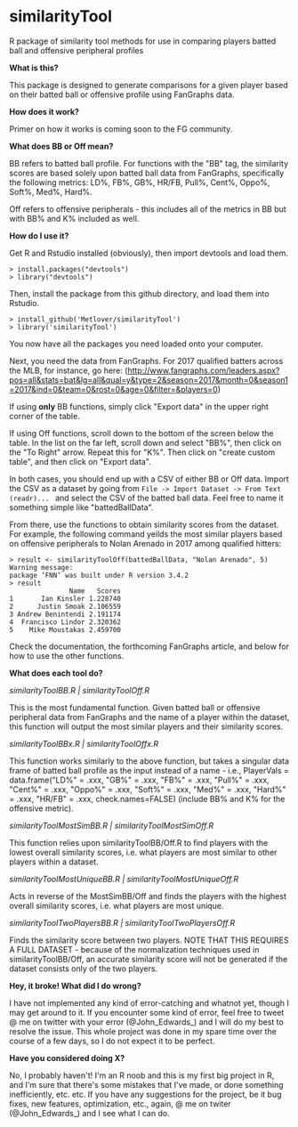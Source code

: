 # similarityTool
R package of similarity tool methods for use in comparing players batted ball and offensive peripheral profiles

**What is this?**

This package is designed to generate comparisons for a given player based on their batted ball or offensive profile using FanGraphs data.

**How does it work?**

Primer on how it works is coming soon to the FG community.


**What does BB or Off mean?**

BB refers to batted ball profile. For functions with the "BB" tag, the similarity scores are based solely upon batted ball data from FanGraphs, specifically the following metrics: LD%, FB%, GB%, HR/FB, Pull%, Cent%, Oppo%, Soft%, Med%, Hard%.

Off refers to offensive peripherals - this includes all of the metrics in BB but with BB% and K% included as well.

**How do I use it?**

Get R and Rstudio installed (obviously), then import devtools and load them.

```
> install.packages("devtools")
> library("devtools")

```

Then, install the package from this github directory, and load them into Rstudio.

```
> install_github('Metlover/similarityTool')
> library('similarityTool')
```

You now have all the packages you need loaded onto your computer.

Next, you need the data from FanGraphs. For 2017 qualified batters across the MLB, for instance, go here: (http://www.fangraphs.com/leaders.aspx?pos=all&stats=bat&lg=all&qual=y&type=2&season=2017&month=0&season1=2017&ind=0&team=0&rost=0&age=0&filter=&players=0)

If using **only** BB functions, simply click "Export data" in the upper right corner of the table.

If using Off functions, scroll down to the bottom of the screen below the table. In the list on the far left, scroll down and select "BB%", then click on the "To Right" arrow. Repeat this for "K%". Then click on "create custom table", and then click on "Export data".

In both cases, you should end up with a CSV of either BB or Off data. Import the CSV as a dataset by going from `File -> Import Dataset -> From Text (readr)... ` and select the CSV of the batted ball data. Feel free to name it something simple like "battedBallData".

From there, use the functions to obtain similarity scores from the dataset. For example, the following command yeilds the most similar players based on offensive peripherals to Nolan Arenado in 2017 among qualified hitters:

```
> result <- similarityToolOff(battedBallData, "Nolan Arenado", 5)
Warning message:
package ‘FNN’ was built under R version 3.4.2 
> result
               Name   Scores
1       Ian Kinsler 1.228740
2      Justin Smoak 2.106559
3 Andrew Benintendi 2.191174
4  Francisco Lindor 2.320362
5    Mike Moustakas 2.459700

```

Check the documentation, the forthcoming FanGraphs article, and below for how to use the other functions.

**What does each tool do?**

*similarityToolBB.R | similarityToolOff.R*

This is the most fundamental function. Given batted ball or offensive peripheral data from FanGraphs and the name of a player within the dataset, this function will output the most similar players and their similarity scores.

*similarityToolBBx.R | similarityToolOffx.R*

This function works similarly to the above function, but takes a singular data frame of batted ball profile as the input instead of a name - i.e., PlayerVals = data.frame("LD%" = .xxx, "GB%" = .xxx, "FB%" = .xxx, "Pull%" = .xxx, "Cent%" = .xxx, "Oppo%" = .xxx, "Soft%" = .xxx, "Med%" = .xxx, "Hard%" = .xxx, "HR/FB" = .xxx, check.names=FALSE) (include BB% and K% for the offensive metric).

*similarityToolMostSimBB.R | similarityToolMostSimOff.R*

This function relies upon similarityToolBB/Off.R to find players with the lowest overall similarity scores, i.e. what players are most similar to other players within a dataset.

*similarityToolMostUniqueBB.R | similarityToolMostUniqueOff.R*

Acts in reverse of the MostSimBB/Off and finds the players with the highest overall similarity scores, i.e. what players are most unique.

*similarityToolTwoPlayersBB.R | similarityToolTwoPlayersOff.R*

Finds the similarity score between two players. NOTE THAT THIS REQUIRES A FULL DATASET - because of the normalization techniques used in similarityToolBB/Off, an accurate similarity score will not be generated if the dataset consists only of the two players.

**Hey, it broke! What did I do wrong?**

I have not implemented any kind of error-catching and whatnot yet, though I may get around to it. If you encounter some kind of error, feel free to tweet @ me on twitter with your error (@John_Edwards_) and I will do my best to resolve the issue. This whole project was done in my spare time over the course of a few days, so I do not expect it to be perfect.

**Have you considered doing X?**

No, I probably haven't! I'm an R noob and this is my first big project in R, and I'm sure that there's some mistakes that I've made, or done something inefficiently, etc. etc. If you have any suggestions for the project, be it bug fixes, new features, optimization, etc., again, @ me on twiter (@John_Edwards_) and I see what I can do.
